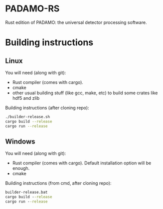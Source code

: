 # PADAMO-RS
Rust edition of PADAMO: the universal detector processing software.

# Building instructions
## Linux
You will need (along with git):
* Rust compiler (comes with cargo).
* cmake
* other usual building stuff (like gcc, make, etc) to build some crates like hdf5 and zlib

Building instructions (after cloning repo):

```bash
./builder-release.sh
cargo build --release
cargo run --release
```

## Windows
You will need (along with git):
* Rust compiler (comes with cargo). Default installation option will be enough.
* cmake

Building instructions (from cmd, after cloning repo):

```cmd
builder-release.bat
cargo build --release
cargo run --release
```
